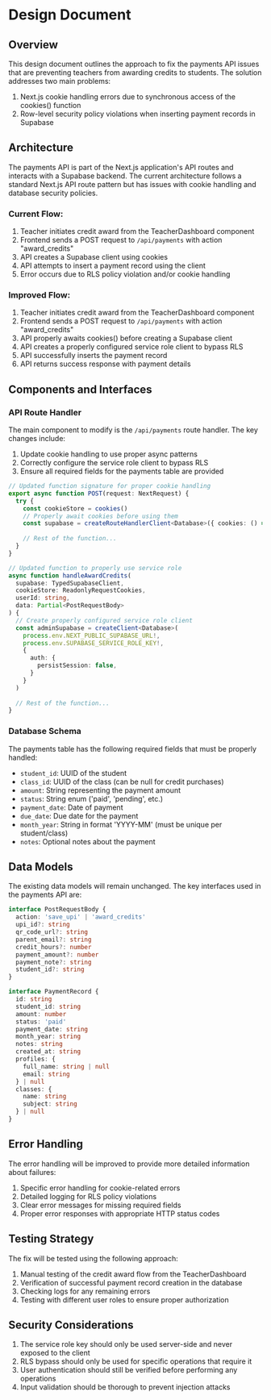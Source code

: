 # Design Document

## Overview

This design document outlines the approach to fix the payments API issues that are preventing teachers from awarding credits to students. The solution addresses two main problems:

1. Next.js cookie handling errors due to synchronous access of the cookies() function
2. Row-level security policy violations when inserting payment records in Supabase

## Architecture

The payments API is part of the Next.js application's API routes and interacts with a Supabase backend. The current architecture follows a standard Next.js API route pattern but has issues with cookie handling and database security policies.

### Current Flow:

1. Teacher initiates credit award from the TeacherDashboard component
2. Frontend sends a POST request to `/api/payments` with action "award_credits"
3. API creates a Supabase client using cookies
4. API attempts to insert a payment record using the client
5. Error occurs due to RLS policy violation and/or cookie handling

### Improved Flow:

1. Teacher initiates credit award from the TeacherDashboard component
2. Frontend sends a POST request to `/api/payments` with action "award_credits"
3. API properly awaits cookies() before creating a Supabase client
4. API creates a properly configured service role client to bypass RLS
5. API successfully inserts the payment record
6. API returns success response with payment details

## Components and Interfaces

### API Route Handler

The main component to modify is the `/api/payments` route handler. The key changes include:

1. Update cookie handling to use proper async patterns
2. Correctly configure the service role client to bypass RLS
3. Ensure all required fields for the payments table are provided

```typescript
// Updated function signature for proper cookie handling
export async function POST(request: NextRequest) {
  try {
    const cookieStore = cookies()
    // Properly await cookies before using them
    const supabase = createRouteHandlerClient<Database>({ cookies: () => cookieStore })
    
    // Rest of the function...
  }
}

// Updated function to properly use service role
async function handleAwardCredits(
  supabase: TypedSupabaseClient,
  cookieStore: ReadonlyRequestCookies,
  userId: string, 
  data: Partial<PostRequestBody>
) {
  // Create properly configured service role client
  const adminSupabase = createClient<Database>(
    process.env.NEXT_PUBLIC_SUPABASE_URL!,
    process.env.SUPABASE_SERVICE_ROLE_KEY!,
    {
      auth: {
        persistSession: false,
      }
    }
  )
  
  // Rest of the function...
}
```

### Database Schema

The payments table has the following required fields that must be properly handled:

- `student_id`: UUID of the student
- `class_id`: UUID of the class (can be null for credit purchases)
- `amount`: String representing the payment amount
- `status`: String enum ('paid', 'pending', etc.)
- `payment_date`: Date of payment
- `due_date`: Due date for the payment
- `month_year`: String in format 'YYYY-MM' (must be unique per student/class)
- `notes`: Optional notes about the payment

## Data Models

The existing data models will remain unchanged. The key interfaces used in the payments API are:

```typescript
interface PostRequestBody {
  action: 'save_upi' | 'award_credits'
  upi_id?: string
  qr_code_url?: string
  parent_email?: string
  credit_hours?: number
  payment_amount?: number
  payment_note?: string
  student_id?: string
}

interface PaymentRecord {
  id: string
  student_id: string
  amount: number
  status: 'paid'
  payment_date: string
  month_year: string
  notes: string
  created_at: string
  profiles: {
    full_name: string | null
    email: string
  } | null
  classes: {
    name: string
    subject: string
  } | null
}
```

## Error Handling

The error handling will be improved to provide more detailed information about failures:

1. Specific error handling for cookie-related errors
2. Detailed logging for RLS policy violations
3. Clear error messages for missing required fields
4. Proper error responses with appropriate HTTP status codes

## Testing Strategy

The fix will be tested using the following approach:

1. Manual testing of the credit award flow from the TeacherDashboard
2. Verification of successful payment record creation in the database
3. Checking logs for any remaining errors
4. Testing with different user roles to ensure proper authorization

## Security Considerations

1. The service role key should only be used server-side and never exposed to the client
2. RLS bypass should only be used for specific operations that require it
3. User authentication should still be verified before performing any operations
4. Input validation should be thorough to prevent injection attacks